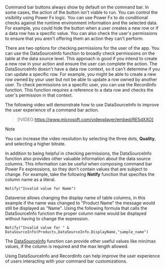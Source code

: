 Command bar buttons always show by default on the command bar. In some cases, the action of the button isn't viable to run. You can control the visibility using Power Fx logic. You can use Power Fx to do conditional checks against the runtime environment information and the selected data. For example, you could hide the button when a user creates a new row or if a data row has a specific value. You can also check the user's permissions to ensure that you aren't offering them an action they can't perform.

There are two options for checking permissions for the user of the app. You can use the DataSourceInfo function to broadly check permissions on the table at the data source level. This approach is good if you intend to create a new row in your action and ensure the user can complete the action. The DataSourceInfo doesn't have a data row context, so it can't determine if you can update a specific row. For example, you might be able to create a new row owned by your user but not be able to update a row owned by another user. To check permissions on a specific user, you can use the RecordInfo function. This function requires a reference to a data row and checks the user's permission in that context.

The following video will demonstrate how to use DataSourceInfo to improve the user experience of a command bar action.

> [!VIDEO https://www.microsoft.com/videoplayer/embed/RE5dXXO]

> [!NOTE]
> You can increase the video resolution by selecting the three dots, **Quality**, and selecting a higher bitrate. 

In addition to being helpful in checking permissions, the DataSourceInfo function also provides other valuable information about the data source columns. This information can be useful when composing command bar Power Fx expressions, so they don't contain values that are subject to change. For example, take the following **Notify** function that specifies the column name as a literal.

`Notify("Invalid value for Name")`

Dataverse allows changing the display name of table columns, in this example if the name was changed to "Product Name" the message would still be displayed as "Name". Using the following formula that calls the DataSourceInfo function the proper column name would be displayed without having to change the expression.

`Notify("Invalid value for " & DataSourceInfo(Products,DataSourceInfo.DisplayName,"sample_name")`

The [DataSourceInfo](/power-platform/power-fx/reference/function-datasourceinfo/?azure-portal=true) function can provide other useful values like min/max values, if the column is required and the max length allowed.

Using DataSourceInfo and RecordInfo can help improve the user experience of users interacting with your command bar customizations.
